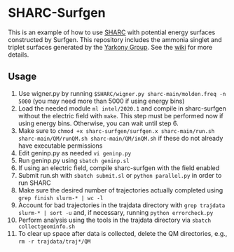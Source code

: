 # SHARC-Surfgen
This is an example of how to use [SHARC](https://github.com/sharc-md/sharc) with potential energy surfaces constructed by Surfgen.
This repository includes the ammonia singlet and triplet surfaces generated by the [Yarkony Group](https://github.com/yarkonygrp/).
See the [wiki](https://github.com/cavanes1/SHARC-Surfgen/wiki) for more details.

## Usage

1. Use wigner.py by running `$SHARC/wigner.py sharc-main/molden.freq -n 5000` (you may need more than 5000 if using energy bins)
2. Load the needed module `ml intel/2020.1` and compile in sharc-surfgen without the electric field with `make`. This step must be performed now if using energy bins. Otherwise, you can wait until step 6.
3. Make sure to `chmod +x sharc-surfgen/surfgen.x sharc-main/run.sh sharc-main/QM/runQM.sh sharc-main/QM/inQM.sh` if these do not already have executable permissions
5. Edit geninp.py as needed `vi geninp.py`
4. Run geninp.py using `sbatch geninp.sl`
6. If using an electric field, compile sharc-surfgen with the field enabled
7. Submit run.sh with `sbatch submit.sl` or `python parallel.py` in order to run SHARC
8. Make sure the desired number of trajectories actually completed using `grep finish slurm-* | wc -l`
9. Account for bad trajectories in the trajdata directory with `grep trajdata slurm-* | sort -u` and, if necessary, running `python errorcheck.py`
10. Perform analysis using the tools in the trajdata directory via `sbatch collectgeominfo.sh`
11. To clear up space after data is collected, delete the QM directories, e.g., `rm -r trajdata/traj*/QM`
